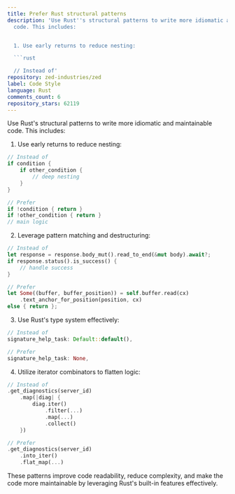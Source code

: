 ```yaml
---
title: Prefer Rust structural patterns
description: 'Use Rust''s structural patterns to write more idiomatic and maintainable
  code. This includes:


  1. Use early returns to reduce nesting:

  ```rust

  // Instead of'
repository: zed-industries/zed
label: Code Style
language: Rust
comments_count: 6
repository_stars: 62119
---
```


Use Rust's structural patterns to write more idiomatic and maintainable code. This includes:

1. Use early returns to reduce nesting:
```rust
// Instead of
if condition {
    if other_condition {
        // deep nesting
    }
} 

// Prefer
if !condition { return }
if !other_condition { return }
// main logic
```

2. Leverage pattern matching and destructuring:
```rust
// Instead of
let response = response.body_mut().read_to_end(&mut body).await?;
if response.status().is_success() {
    // handle success
}

// Prefer
let Some((buffer, buffer_position)) = self.buffer.read(cx)
    .text_anchor_for_position(position, cx) 
else { return };
```

3. Use Rust's type system effectively:
```rust
// Instead of
signature_help_task: Default::default(),

// Prefer
signature_help_task: None,
```

4. Utilize iterator combinators to flatten logic:
```rust
// Instead of
.get_diagnostics(server_id)
    .map(|diag| {
        diag.iter()
            .filter(...)
            .map(...)
            .collect()
    })

// Prefer
.get_diagnostics(server_id)
    .into_iter()
    .flat_map(...)
```

These patterns improve code readability, reduce complexity, and make the code more maintainable by leveraging Rust's built-in features effectively.